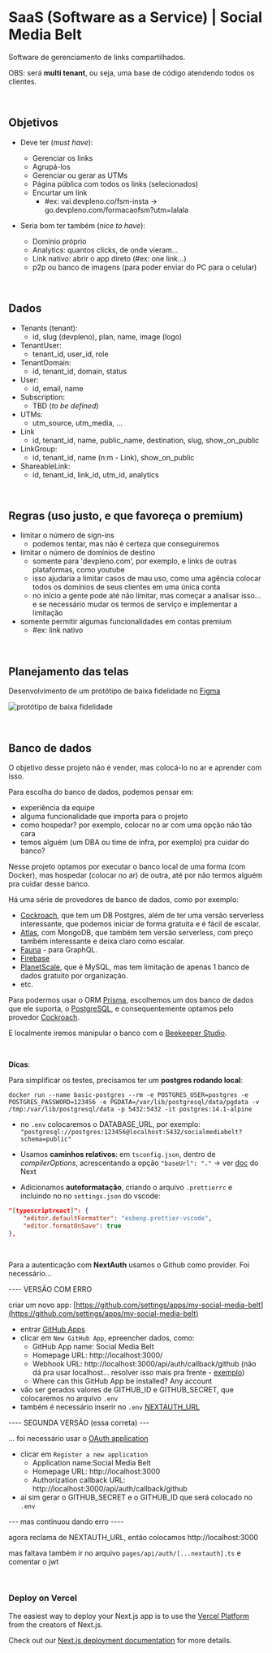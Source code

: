 # SaaS (Software as a Service) | Social Media Belt

Software de gerenciamento de links compartilhados.

OBS: será **multi tenant**, ou seja, uma base de código atendendo todos os clientes.

<br>

## Objetivos

- Deve ter (*must have*):
  - Gerenciar os links
  - Agrupá-los
  - Gerenciar ou gerar as UTMs
  - Página pública com todos os links (selecionados)
  - Encurtar um link
    - #ex: vai.devpleno.co/fsm-insta -> go.devpleno.com/formacaofsm?utm=lalala

- Seria bom ter também (*nice to have*):
  - Domínio próprio
  - Analytics: quantos clicks, de onde vieram...
  - Link nativo: abrir o app direto (#ex: one link...)
  - p2p ou banco de imagens (para poder enviar do PC para o celular)

<br>

## Dados

- Tenants (tenant):
  - id, slug (devpleno), plan, name, image (logo)
- TenantUser:
  - tenant_id, user_id, role
- TenantDomain:
  - id, tenant_id, domain, status
- User:
  - id, email, name
- Subscription:
  - TBD (_to be defined_)
- UTMs:
  - utm_source, utm_media, ...
- Link
  - id, tenant_id, name, public_name, destination, slug, show_on_public
- LinkGroup:
  - id, tenant_id, name (n:m - Link), show_on_public
- ShareableLink:
  - id, tenant_id, link_id, utm_id, analytics

<br>

## Regras (uso justo, e que favoreça o premium)

- limitar o número de sign-ins
  - podemos tentar, mas não é certeza que conseguiremos
- limitar o número de domínios de destino
  - somente para 'devpleno.com', por exemplo, e links de outras plataformas, como youtube
  - isso ajudaria a limitar casos de mau uso, como uma agência colocar todos os domínios de seus clientes em uma única conta
  - no início a gente pode até não limitar, mas começar a analisar isso... e se necessário mudar os termos de serviço e implementar a limitação
- somente permitir algumas funcionalidades em contas premium
  - #ex: link nativo

<br>

## Planejamento das telas

Desenvolvimento de um protótipo de baixa fidelidade no [Figma](https://www.figma.com/file/HKXZoDqn9z9OR7PjmQaOsB/Untitled?node-id=0%3A1)

![protótipo de baixa fidelidade](https://user-images.githubusercontent.com/45580434/152661489-57ac64a4-caae-4300-b621-aee6ade3586b.png)

<br>

## Banco de dados

O objetivo desse projeto não é vender, mas colocá-lo no ar e aprender com isso.

Para escolha do banco de dados, podemos pensar em:
- experiência da equipe
- alguma funcionalidade que importa para o projeto
- como hospedar? por exemplo, colocar no ar com uma opção não tão cara
- temos alguém (um DBA ou time de infra, por exemplo) pra cuidar do banco?

Nesse projeto optamos por executar o banco local de uma forma (com Docker), mas  hospedar (colocar no ar) de outra, até por não termos alguém pra cuidar desse banco.

Há uma série de provedores de banco de dados, como por exemplo:
- [Cockroach](https://www.cockroachlabs.com/), que tem um DB Postgres, além de ter uma versão serverless interessante, que podemos iniciar de forma gratuita e é fácil de escalar.
- [Atlas](https://www.mongodb.com/atlas/database), com MongoDB, que também tem versão serverless, com preço também interessante e deixa claro como escalar.
- [Fauna](https://fauna.com/) - para GraphQL.
- [Firebase](https://firebase.google.com/)
- [PlanetScale](https://planetscale.com/), que é MySQL, mas tem limitação de apenas 1 banco de dados gratuito por organização.
- etc.

Para podermos usar o ORM [Prisma](https://www.prisma.io/), escolhemos um dos banco de dados que ele suporta, o [PostgreSQL](https://www.postgresql.org/), e consequentemente optamos pelo provedor [Cockroach](https://www.cockroachlabs.com/).

E localmente iremos manipular o banco com o [Beekeeper Studio](https://www.beekeeperstudio.io/).

<br>

**Dicas**:

Para simplificar os testes, precisamos ter um **postgres rodando local**:

```
docker run --name basic-postgres --rm -e POSTGRES_USER=postgres -e POSTGRES_PASSWORD=123456 -e PGDATA=/var/lib/postgresql/data/pgdata -v /tmp:/var/lib/postgresql/data -p 5432:5432 -it postgres:14.1-alpine
```
  - no `.env` colocaremos o DATABASE_URL, por exemplo: `"postgresql://postgres:123456@localhost:5432/socialmediabelt?schema=public"`

- Usamos **caminhos relativos**: em `tsconfig.json`, dentro de _compilerOptions_, acrescentando a opção `"baseUrl": "."` -> ver [doc](https://nextjs.org/docs/advanced-features/module-path-aliases) do Next

- Adicionamos **autoformatação**, criando o arquivo `.prettierrc` e incluindo no no `settings.json` do vscode:

```json
"[typescriptreact]": {
    "editor.defaultFormatter": "esbenp.prettier-vscode",
    "editor.formatOnSave": true
},
```

<br>

Para a autenticação com **NextAuth** usamos o Github como provider. Foi necessário...

---- VERSÃO COM ERRO

 criar um novo app: [https://github.com/settings/apps/my-social-media-belt](https://github.com/settings/apps/my-social-media-belt)
- entrar [GitHub Apps](https://github.com/settings/apps)
- clicar em `New GitHub App`, epreencher dados, como:
  - GitHub App name: Social Media Belt
  - Homepage URL: http://localhost:3000/
  - Webhook URL: http://localhost:3000/api/auth/callback/github (não dá pra usar localhost... resolver isso mais pra frente - [exemplo](https://hookdeck.com/webhooks/platforms/getting-started-github-webhooks#what-are-github-webhooks))
  - Where can this GitHub App be installed? Any account
- vão ser gerados valores de GITHUB_ID e GITHUB_SECRET, que colocaremos no arquivo `.env`
- também é necessário inserir no `.env` [NEXTAUTH_URL](https://next-auth.js.org/configuration/options)

---- SEGUNDA VERSÃO (essa correta) ---

... foi necessário usar o [OAuth application](https://github.com/settings/developers)
- clicar em `Register a new application`
  - Application name:Social Media Belt
  - Homepage URL: http://localhost:3000
  - Authorization callback URL: http://localhost:3000/api/auth/callback/github
- aí sim gerar o GITHUB_SECRET e o GITHUB_ID que será colocado no `.env`

--- mas continuou dando erro ----

agora reclama de NEXTAUTH_URL, então colocamos http://localhost:3000

mas faltava também ir no arquivo `pages/api/auth/[...nextauth].ts` e comentar o jwt


<br>

### Deploy on Vercel

The easiest way to deploy your Next.js app is to use the [Vercel Platform](https://vercel.com/new?utm_medium=default-template&filter=next.js&utm_source=create-next-app&utm_campaign=create-next-app-readme) from the creators of Next.js.

Check out our [Next.js deployment documentation](https://nextjs.org/docs/deployment) for more details.

